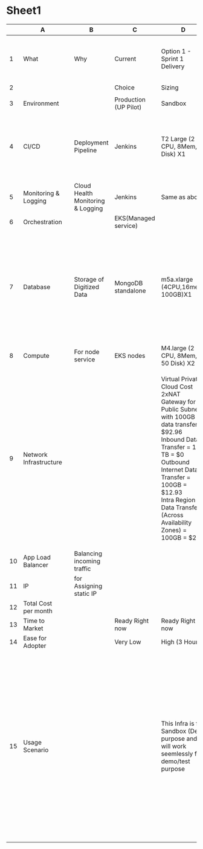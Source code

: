 # Sheet1

|    | A                      |   | B                                 | C                     | D                                                                                                                                                                                                                                                                         | E       | F                                                                                         | G                                                                          | H                                            | I | J                                                                                                                                                                                                                                                          | K      | L                                                                                                        | M | N                                              | O                        | P      | Q | R                                              | S      | T       | U | V                                                                                                                                    | W                                      | X      | Y | Z |
| -- | ---------------------- | - | --------------------------------- | --------------------- | ------------------------------------------------------------------------------------------------------------------------------------------------------------------------------------------------------------------------------------------------------------------------- | ------- | ----------------------------------------------------------------------------------------- | -------------------------------------------------------------------------- | -------------------------------------------- | - | ---------------------------------------------------------------------------------------------------------------------------------------------------------------------------------------------------------------------------------------------------------- | ------ | -------------------------------------------------------------------------------------------------------- | - | ---------------------------------------------- | ------------------------ | ------ | - | ---------------------------------------------- | ------ | ------- | - | ------------------------------------------------------------------------------------------------------------------------------------ | -------------------------------------- | ------ | - | - |
| 1  | What                   |   | Why                               | Current               | Option 1 - Sprint 1 Delivery                                                                                                                                                                                                                                              |         | Option 2 - Sprint 2 Delivery (Unlimited Usage)                                            |                                                                            | Option 3 - Sprint 3 Delivery (Limited Usage) |   | Option 4 - Sprint 3 Delivery (Specific Usage) (UP pilot)                                                                                                                                                                                                   |        | Option 5 - Sprint 3 Delivery (Specific Usage)                                                            |   |                                                |                          |        |   |                                                |        |         |   |                                                                                                                                      |                                        |        |   |   |
| 2  |                        |   |                                   | Choice                | Sizing                                                                                                                                                                                                                                                                    | Cost    | Choice                                                                                    | Sizing                                                                     | Cost                                         |   | Choice                                                                                                                                                                                                                                                     | Sizing | Cost                                                                                                     |   | Choice                                         | Sizing                   | Cost   |   | Choice                                         | Sizing | Cost    |   | Choice                                                                                                                               | Sizing                                 | Cost   |   |   |
|    |                        |   |                                   |                       |                                                                                                                                                                                                                                                                           |         |                                                                                           |                                                                            |                                              |   |                                                                                                                                                                                                                                                            |        |                                                                                                          |   |                                                |                          |        |   |                                                |        |         |   |                                                                                                                                      |                                        |        |   |   |
| 3  | Environment            |   |                                   | Production (UP Pilot) | Sandbox                                                                                                                                                                                                                                                                   |         | Production                                                                                |                                                                            | Production                                   |   | Production                                                                                                                                                                                                                                                 |        | Production                                                                                               |   |                                                |                          |        |   |                                                |        |         |   |                                                                                                                                      |                                        |        |   |   |
| 4  | CI/CD                  |   | Deployment Pipeline               | Jenkins               | T2 Large (2 CPU, 8Mem,50 Disk) X1                                                                                                                                                                                                                                         | $77.00  | Saral Sandbox Instance                                                                    | <p>t3a.Medium | Family: t3a<br>2vCPU 8 GiB Memory<br>Storage GP3: 30GB</p> | $20.70                                       |   | NA                                                                                                                                                                                                                                                         |        |                                                                                                          |   | NA                                             |                          |        |   | NA                                             |        |         |   | NA                                                                                                                                   |                                        |        |   |   |
| 5  | Monitoring & Logging   |   | Cloud Health Monitoring & Logging | Jenkins               | Same as above                                                                                                                                                                                                                                                             | $0.00   | NA                                                                                        |                                                                            |                                              |   | NA                                                                                                                                                                                                                                                         |        |                                                                                                          |   | NA                                             |                          |        |   | NA                                             |        |         |   | NA                                                                                                                                   |                                        |        |   |   |
| 6  | Orchestration          |   |                                   | EKS(Managed service)  |                                                                                                                                                                                                                                                                           | $73.00  | NA                                                                                        |                                                                            |                                              |   | AWS Fargate                                                                                                                                                                                                                                                | 6      | $56.79                                                                                                   |   | AWS Fargate                                    | 6                        | $56.79 |   | AWS Fargate                                    | 6      | $56.79  |   | AWS Fargate                                                                                                                          | 6                                      | $56.79 |   |   |
| 7  | Database               |   | Storage of Digitized Data         | MongoDB standalone    | m5a.xlarge (4CPU,16mem, 100GB)X1                                                                                                                                                                                                                                          | $90.00  | Document -DB                                                                              | <p>t3a.Medium | Family: t3a<br>2vCPU 8 GiB Memory<br>Storage GP3: 30GB</p> | $20.70                                       |   | Amazon DocumentDB (with MongoDB compatibility)                                                                                                                                                                                                             | 1      | $235.45                                                                                                  |   | Amazon DocumentDB (with MongoDB compatibility) | 1 instance(db.t3.medium) | $82.49 |   | Amazon DocumentDB (with MongoDB compatibility) | 1      | $235.45 |   | <p>Ec2 instance with Mongodb ( Compute Savings Plans<br>automatically applies to all usage on EC2<br>Reservation term<br>1 year)</p> | <p>1 (m5a.xlarge)<br>storage:100gb</p> | $68.98 |   |   |
| 8  | Compute                |   | For node service                  | EKS nodes             | M4.large (2 CPU, 8Mem, 50 Disk) X2                                                                                                                                                                                                                                        | $162.00 | NA                                                                                        |                                                                            |                                              |   | Amazon EKS                                                                                                                                                                                                                                                 | 1      | $73.00                                                                                                   |   | Amazon EKS                                     | 1                        | $73.00 |   | Amazon EKS                                     | 1      | $73.00  |   | Amazon EKS                                                                                                                           | 1                                      | $73.00 |   |   |
| 9  | Network Infrastructure |   |                                   |                       | <p>Virtual Private Cloud Cost<br>2xNAT Gateway for Public Subnet with 100GB of data transfer = $92.96<br>Inbound Data Transfer = 1 TB = $0<br>Outbound Internet Data Transfer = 100GB = $12.93<br>Intra Region Data Transfer (Across Availability Zones) = 100GB = $2</p> | $106.00 | NA                                                                                        |                                                                            |                                              |   | Network Address Translation (NAT) Gateway                                                                                                                                                                                                                  | 1      | $41.72                                                                                                   |   | Network Address Translation (NAT) Gateway      | 1                        | $41.72 |   | Network Address Translation (NAT) Gateway      | 1      | $41.72  |   | Network Address Translation (NAT) Gateway                                                                                            | 1                                      | $41.72 |   |   |
| 10 | App Load Balancer      |   | Balancing incoming traffic        |                       |                                                                                                                                                                                                                                                                           | $17.45  | NA                                                                                        |                                                                            |                                              |   | Application Load Balancer                                                                                                                                                                                                                                  | 1      | $29.13                                                                                                   |   | Application Load Balancer                      | 1                        | $29.13 |   | Application Load Balancer                      | 1      | $29.13  |   | Application Load Balancer                                                                                                            | 1                                      | $29.13 |   |   |
| 11 | IP                     |   | for Assigning static IP           |                       |                                                                                                                                                                                                                                                                           |         | Elastic IP                                                                                | Public Static IP                                                           | $7.20                                        |   |                                                                                                                                                                                                                                                            |        |                                                                                                          |   |                                                |                          |        |   |                                                |        |         |   |                                                                                                                                      |                                        |        |   |   |
| 12 | Total Cost per month   |   |                                   |                       |                                                                                                                                                                                                                                                                           | $525    |                                                                                           |                                                                            | $49                                          |   | Total                                                                                                                                                                                                                                                      |        | $436                                                                                                     |   | Total                                          |                          | $283   |   | Total                                          |        | $436    |   | Total                                                                                                                                |                                        | $270   |   |   |
| 13 | Time to Market         |   |                                   | Ready Right now       | Ready Right now                                                                                                                                                                                                                                                           |         | Ready Right now                                                                           |                                                                            | Ready Right now                              |   | Ready Right now                                                                                                                                                                                                                                            |        | Ready Right now                                                                                          |   |                                                |                          |        |   |                                                |        |         |   |                                                                                                                                      |                                        |        |   |   |
| 14 | Ease for Adopter       |   |                                   | Very Low              | High (3 Hours)                                                                                                                                                                                                                                                            |         | High (3 Hours)                                                                            |                                                                            | High (3 Hours)                               |   | Low                                                                                                                                                                                                                                                        |        | High (3 Hours)                                                                                           |   |                                                |                          |        |   |                                                |        |         |   |                                                                                                                                      |                                        |        |   |   |
| 15 | Usage Scenario         |   |                                   |                       | This Infra is for Sandbox (Dev) purpose and will work seemlessly for demo/test purpose                                                                                                                                                                                    |         | This infra will be highly scalable and will be able to scale deending upon incoming load. |                                                                            |                                              |   | 3,000 Users (with peak concurrency of 500-1000 users) can Successfully Login and Submit the Marksheet for 4,50,000 Students at a 1500 students save per second. Test Duration 5 Minutes with average response time of 10-20 Seconds with 100% Success rate |        | This infra will work without Document DB and single instance of MongoDB. MongoDB will be scaled manually |   |                                                |                          |        |   |                                                |        |         |   |                                                                                                                                      |                                        |        |   |   |
